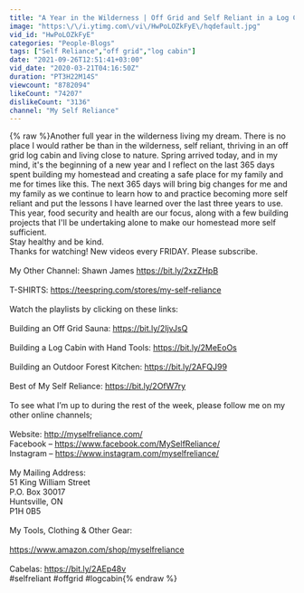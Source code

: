 ```yaml
---
title: "A Year in the Wilderness | Off Grid and Self Reliant in a Log Cabin"
image: "https:\/\/i.ytimg.com\/vi\/HwPoLOZkFyE\/hqdefault.jpg"
vid_id: "HwPoLOZkFyE"
categories: "People-Blogs"
tags: ["Self Reliance","off grid","log cabin"]
date: "2021-09-26T12:51:41+03:00"
vid_date: "2020-03-21T04:16:50Z"
duration: "PT3H22M14S"
viewcount: "8782094"
likeCount: "74207"
dislikeCount: "3136"
channel: "My Self Reliance"
---
```

{% raw %}Another full year in the wilderness living my dream. There is no place I would rather be than in the wilderness, self reliant, thriving in an off grid log cabin and living close to nature. Spring arrived today, and in my mind, it's the beginning of a new year and I reflect on the last 365 days spent building my homestead and creating a safe place for my family and me for times like this. The next 365 days will bring big changes for me and my family as we continue to learn how to and practice becoming more self reliant and put the lessons I have learned over the last three years to use. This year, food security and health are our focus, along with a few building projects that I'll be undertaking alone to make our homestead more self sufficient.<br />Stay healthy and be kind.<br />Thanks for watching!  New videos every FRIDAY.  Please subscribe.<br /><br />My Other Channel: Shawn James <a rel="nofollow" target="blank" href="https://bit.ly/2xzZHpB">https://bit.ly/2xzZHpB</a><br /><br />T-SHIRTS: <a rel="nofollow" target="blank" href="https://teespring.com/stores/my-self-reliance">https://teespring.com/stores/my-self-reliance</a><br /><br />Watch the playlists by clicking on these links:<br /><br />Building an Off Grid Sauna: <a rel="nofollow" target="blank" href="https://bit.ly/2IjvJsQ">https://bit.ly/2IjvJsQ</a><br /><br />Building a Log Cabin with Hand Tools: <a rel="nofollow" target="blank" href="https://bit.ly/2MeEoOs">https://bit.ly/2MeEoOs</a><br /><br />Building an Outdoor Forest Kitchen: <a rel="nofollow" target="blank" href="https://bit.ly/2AFQJ99">https://bit.ly/2AFQJ99</a><br /><br />Best of My Self Reliance: <a rel="nofollow" target="blank" href="https://bit.ly/2OfW7ry">https://bit.ly/2OfW7ry</a><br /><br />To see what I’m up to during the rest of the week, please follow me on my other online channels;<br /><br />Website: <a rel="nofollow" target="blank" href="http://myselfreliance.com/">http://myselfreliance.com/</a><br />Facebook – <a rel="nofollow" target="blank" href="https://www.facebook.com/MySelfReliance/">https://www.facebook.com/MySelfReliance/</a><br />Instagram – <a rel="nofollow" target="blank" href="https://www.instagram.com/myselfreliance/">https://www.instagram.com/myselfreliance/</a><br /><br />My Mailing Address:<br />51 King William Street<br />P.O. Box 30017<br />Huntsville, ON<br />P1H 0B5<br /><br />My Tools, Clothing &amp; Other Gear:<br /><br /><a rel="nofollow" target="blank" href="https://www.amazon.com/shop/myselfreliance">https://www.amazon.com/shop/myselfreliance</a><br /><br />Cabelas: <a rel="nofollow" target="blank" href="https://bit.ly/2AEp48v">https://bit.ly/2AEp48v</a><br />#selfreliant #offgrid #logcabin{% endraw %}
